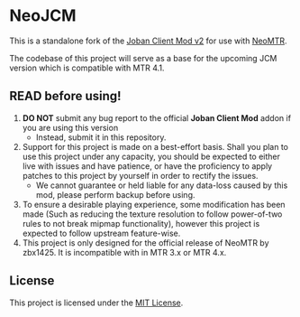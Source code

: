 # NeoJCM

This is a standalone fork of the [Joban Client Mod v2](https://modrinth.com/mod/jcm) for use with [NeoMTR](https://modrinth.com/mod/neomtr).

The codebase of this project will serve as a base for the upcoming JCM version which is compatible with MTR 4.1.

## READ before using!
1. **DO NOT** submit any bug report to the official **Joban Client Mod** addon if you are using this version
   - Instead, submit it in this repository.
2. Support for this project is made on a best-effort basis. Shall you plan to use this project under any capacity, you should be expected to either live with issues and have patience, or have the proficiency to apply patches to this project by yourself in order to rectify the issues.
   - We cannot guarantee or held liable for any data-loss caused by this mod, please perform backup before using.
3. To ensure a desirable playing experience, some modification has been made (Such as reducing the texture resolution to follow power-of-two rules to not break mipmap functionality), however this project is expected to follow upstream feature-wise.
4. This project is only designed for the official release of NeoMTR by zbx1425. It is incompatible with in MTR 3.x or MTR 4.x.

## License
This project is licensed under the [MIT License](./LICENSE).